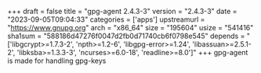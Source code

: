 +++
draft = false
title = "gpg-agent 2.4.3-3"
version = "2.4.3-3"
date = "2023-09-05T09:04:33"
categories = ['apps']
upstreamurl = "https://www.gnupg.org"
arch = "x86_64"
size = "195604"
usize = "541416"
sha1sum = "588186d47276f0047d2fb0d71740cb6f0798e545"
depends = "['libgcrypt>=1.7.3-2', 'npth>=1.2-6', 'libgpg-error>=1.24', 'libassuan>=2.5.1-2', 'libksba>=1.3.3-3', 'ncurses>=6.0-18', 'readline>=8.0']"
+++
gpg-agent is made for handling gpg-keys
